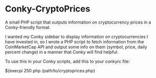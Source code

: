 # Conky-CryptoPrices
A small PHP script that outputs information on cryptocurrency prices in a Conky-friendly format.


I wanted my Conky sidebar to display information on cryptocurrencies I have invested in, so I wrote a PHP script to fetch information from the CoinMarketCap API and
output some info on them (symbol, price, daily percent change) in a manner that Conky will find helpful. 

To use this in your Conky scripts, add this to your conkyrc file:

${execpi 250 php /path/to/cryptoprices.php}
